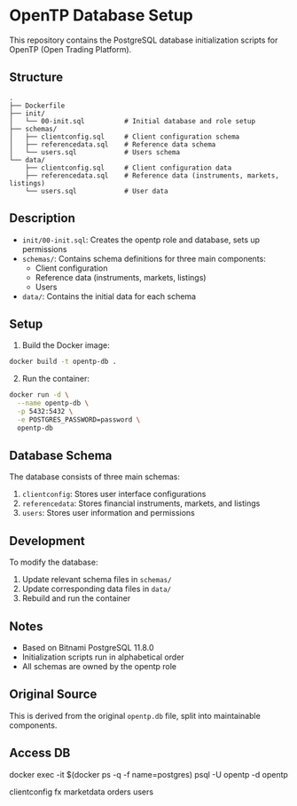 # OpenTP Database Setup

This repository contains the PostgreSQL database initialization scripts for OpenTP (Open Trading Platform).

## Structure

```
.
├── Dockerfile
├── init/
│   └── 00-init.sql          # Initial database and role setup
├── schemas/
│   ├── clientconfig.sql     # Client configuration schema
│   ├── referencedata.sql    # Reference data schema
│   └── users.sql            # Users schema
└── data/
    ├── clientconfig.sql     # Client configuration data
    ├── referencedata.sql    # Reference data (instruments, markets, listings)
    └── users.sql            # User data
```

## Description

- `init/00-init.sql`: Creates the opentp role and database, sets up permissions
- `schemas/`: Contains schema definitions for three main components:
  - Client configuration
  - Reference data (instruments, markets, listings)
  - Users
- `data/`: Contains the initial data for each schema

## Setup

1. Build the Docker image:

```bash
docker build -t opentp-db .
```

2. Run the container:

```bash
docker run -d \
  --name opentp-db \
  -p 5432:5432 \
  -e POSTGRES_PASSWORD=password \
  opentp-db
```

## Database Schema

The database consists of three main schemas:

1. `clientconfig`: Stores user interface configurations
2. `referencedata`: Stores financial instruments, markets, and listings
3. `users`: Stores user information and permissions

## Development

To modify the database:

1. Update relevant schema files in `schemas/`
2. Update corresponding data files in `data/`
3. Rebuild and run the container

## Notes

- Based on Bitnami PostgreSQL 11.8.0
- Initialization scripts run in alphabetical order
- All schemas are owned by the opentp role

## Original Source

This is derived from the original `opentp.db` file, split into maintainable components.

## Access DB

docker exec -it $(docker ps -q -f name=postgres) psql -U opentp -d opentp

clientconfig
fx
marketdata
orders
users
